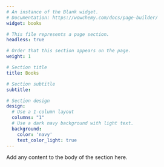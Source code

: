 ```yaml
---
# An instance of the Blank widget.
# Documentation: https://wowchemy.com/docs/page-builder/
widget: books

# This file represents a page section.
headless: true

# Order that this section appears on the page.
weight: 1

# Section title
title: Books

# Section subtitle
subtitle:

# Section design
design:
  # Use a 1-column layout
  columns: "1"
  # Use a dark navy background with light text.
  background:
    color: 'navy'
    text_color_light: true
---
```


Add any content to the body of the section here.
